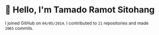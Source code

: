 # :wave: Hello, I'm Tamado Ramot Sitohang

I joined GitHub on `04/05/2014`. I contributed to `21` repositories and made `2065` commits.
